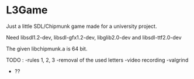 L3Game
======

Just a little SDL/Chipmunk game made for a university project.

Need libsdl1.2-dev, libsdl-gfx1.2-dev, libglib2.0-dev and libsdl-ttf2.0-dev

The given libchipmunk.a is 64 bit.

TODO :
  -rules 1, 2, 3
  -removal of the used letters
  -video recording
  -valgrind
  - ??
